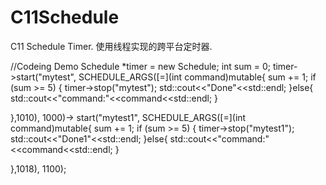 # C11Schedule
C11 Schedule Timer.
使用线程实现的跨平台定时器.


//Codeing Demo
Schedule *timer = new Schedule;
int sum = 0;
timer->start("mytest", SCHEDULE_ARGS([=](int command)mutable{
    sum += 1;
    if (sum >= 5) {
        timer->stop("mytest");
        std::cout<<"Done"<<std::endl;
    }else{
        std::cout<<"command:"<<command<<std::endl;
    }
    
},1010), 1000)->
start("mytest1", SCHEDULE_ARGS([=](int command)mutable{
    sum += 1;
    if (sum >= 5) {
        timer->stop("mytest1");
        std::cout<<"Done1"<<std::endl;
    }else{
        std::cout<<"command:"<<command<<std::endl;
    }
    
},1018), 1100);
